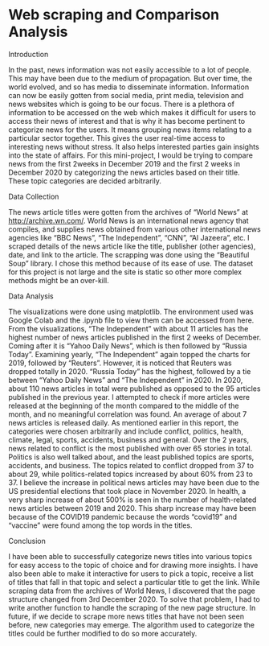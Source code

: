 # Web scraping and Comparison Analysis

Introduction

In the past, news information was not easily accessible to a lot of people. This may have been due to the medium of propagation. But over time, the world evolved, and so has media to disseminate information. Information can now be easily gotten from social media, print media, television and news websites which is going to be our focus. 
There is a plethora of information to be accessed on the web which makes it difficult for users to access their news of interest and that is why it has become pertinent to categorize news for the users. It means grouping news items relating to a particular sector together. This gives the user real-time access to interesting news without stress. It also helps interested parties gain insights into the state of affairs.
For this mini-project, I would be trying to compare news from the first 2weeks in December 2019 and the first 2 weeks in December 2020 by categorizing the news articles based on their title. These topic categories are decided arbitrarily.

Data Collection

The news article titles were gotten from the archives of “World News” at http://archive.wn.com/. World News is an international news agency that compiles, and supplies news obtained from various other international news agencies like “BBC News”, “The Independent”, “CNN”, “Al Jazeera”, etc. I scraped details of the news article like the title, publisher (other agencies), date, and link to the article. The scrapping was done using the “Beautiful Soup” library. I chose this method because of its ease of use. The dataset for this project is not large and the site is static so other more complex methods might be an over-kill. 

Data Analysis

The visualizations were done using matplotlib. The environment used was Google Colab and the .ipynb file to view them can be accessed from here.
From the visualizations, “The Independent” with about 11 articles has the highest number of news articles published in the first 2 weeks of December. Coming after it is “Yahoo Daily News”, which is then followed by “Russia Today”. Examining yearly, “The Independent” again topped the charts for 2019, followed by “Reuters”. However, it is noticed that Reuters was dropped totally in 2020. “Russia Today” has the highest, followed by a tie between “Yahoo Daily News” and “The Independent” in 2020.
In 2020, about 110 news articles in total were published as opposed to the 95 articles published in the previous year. I attempted to check if more articles were released at the beginning of the month compared to the middle of the month, and no meaningful correlation was found. An average of about 7 news articles is released daily.
As mentioned earlier in this report, the categories were chosen arbitrarily and include conflict, politics, health, climate, legal, sports, accidents, business and general. Over the 2 years, news related to conflict is the most published with over 65 stories in total. Politics is also well talked about, and the least published topics are sports, accidents, and business.
The topics related to conflict dropped from 37 to about 29, while politics-related topics increased by about 60% from 23 to 37. I believe the increase in political news articles may have been due to the US presidential elections that took place in November 2020.
In health, a very sharp increase of about 500% is seen in the number of health-related news articles between 2019 and 2020. This sharp increase may have been because of the COVID19 pandemic because the words “covid19” and “vaccine” were found among the top words in the titles.

Conclusion 

I have been able to successfully categorize news titles into various topics for easy access to the topic of choice and for drawing more insights. I have also been able to make it interactive for users to pick a topic, receive a list of titles that fall in that topic and select a particular title to get the link.
While scraping data from the archives of World News, I discovered that the page structure changed from 3rd December 2020. To solve that problem, I had to write another function to handle the scraping of the new page structure. 
In future, if we decide to scrape more news titles that have not been seen before, new categories may emerge. The algorithm used to categorize the titles could be further modified to do so more accurately.


